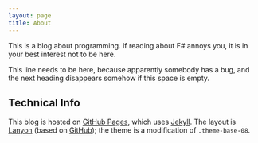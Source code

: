 ```yaml
---
layout: page
title: About
---
```


<p class="message">
  This is a blog about programming. If reading about F# annoys you, it is in your best interest not to be here.
</p>

This line needs to be here, because apparently somebody has a bug, and the next heading disappears somehow if this space is empty.

## Technical Info

This blog is hosted on [GitHub Pages](https://pages.github.com), which uses [Jekyll](http://jekyllrb.com). The layout is [Lanyon](http://lanyon.getpoole.com) (based on [GitHub](https://github.com/poole/poole)); the theme is a modification of `.theme-base-08`.